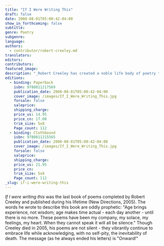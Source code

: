 ```yaml
---
title: "If I Were Writing This"
draft: false
date: 2008-08-01T05:00:42-04:00
show_in_forthcoming: false
subtitle:
genre: Poetry
subgenre:
language:
authors:
  - contributor/robert-creeley.md
translators:
editors:
contributors:
featured_image:
description: "_Robert Creeley has created a noble life body of poetry that extends the work of predecessors Pound, Williams, Zukofsky, and Olson and that provides like them a method for his successors in exploring our new American poetic consciousness._ --Allen Ginsberg "
editions:
  - binding: Paperback
    isbn: 9780811217569
    publication_date: 2008-08-01T05:00:42-04:00
    cover_image: /images/If_I_Were_Writing_This.jpg
    forsale: false
    saleprice:
    shipping_charge:
    price_us: 14.95
    price_cn: 17.00
    trim_size: 5x8
    Page_count: 112
  - binding: Clothbound
    isbn: 9780811215565
    publication_date: 2008-08-01T05:00:42-04:00
    cover_image: /images/If_I_Were_Writing_This.jpg
    forsale: false
    saleprice:
    shipping_charge:
    price_us: 21.95
    price_cn:
    trim_size: 5x8
    Page_count: 112
_slug: if-i-were-writing-this
---
```


_If I were writing this_ was the last book of poems completed by Robert Creeley and published during his lifetime (New Directions, 2005). The words he wrote to describe this book are oddly prophetic: "Age brings experience, not wisdom; age makes time actual - each day another - until there is no more. These poems have been my company, my solace, my feelings, my heart. When they cannot speak it will all be silence." Though Creeley died in 2005, his poems are not silent - they vibrantly continue to embrace life while acknowledging, with no self-pity, the inevitability of death. The message (as he always ended his letters) is "Onward!"

